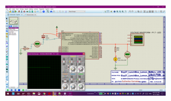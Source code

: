 ![E268P.png](https://github.com/Subhankar2000/MSP430G2553-Proteus-v8.9-Simulation/blob/master/blob/E268P.png)